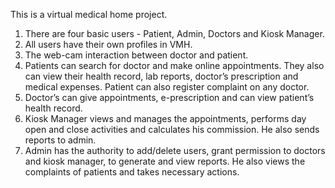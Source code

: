 This is a virtual medical home project.


1. There are four basic users - Patient, Admin, Doctors and Kiosk Manager.
2. All users have their own profiles in VMH.
3. The web-cam interaction between doctor and patient.
4. Patients can search for doctor and make online appointments. They also can view their
   health record, lab reports, doctor’s prescription and medical expenses. Patient can also register
   complaint on any doctor.
5. Doctor’s can give appointments, e-prescription and can view patient’s health record.
6. Kiosk Manager views and manages the appointments, performs day open and close activities
   and calculates his commission. He also sends reports to admin.
7. Admin has the authority to add/delete users, grant permission to doctors and kiosk manager,
   to generate and view reports. He also views the complaints of patients and takes necessary
   actions.
